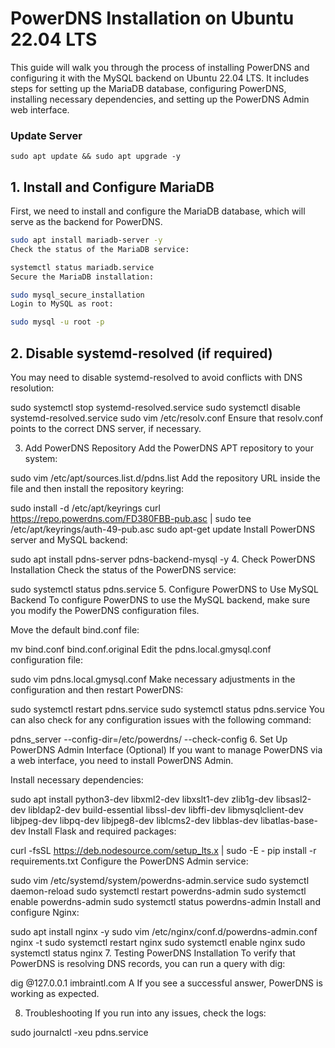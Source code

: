 # PowerDNS Installation on Ubuntu 22.04 LTS
This guide will walk you through the process of installing PowerDNS and configuring it with the MySQL backend on Ubuntu 22.04 LTS. It includes steps for setting up the MariaDB database, configuring PowerDNS, installing necessary dependencies, and setting up the PowerDNS Admin web interface.

### Update Server
```sudo apt update && sudo apt upgrade -y```

## 1. Install and Configure MariaDB
First, we need to install and configure the MariaDB database, which will serve as the backend for PowerDNS.


```bash
sudo apt install mariadb-server -y
Check the status of the MariaDB service:

systemctl status mariadb.service
Secure the MariaDB installation:

sudo mysql_secure_installation
Login to MySQL as root:

sudo mysql -u root -p
```
## 2. Disable systemd-resolved (if required)
You may need to disable systemd-resolved to avoid conflicts with DNS resolution:



sudo systemctl stop systemd-resolved.service
sudo systemctl disable systemd-resolved.service
sudo vim /etc/resolv.conf
Ensure that resolv.conf points to the correct DNS server, if necessary.

3. Add PowerDNS Repository
Add the PowerDNS APT repository to your system:



sudo vim /etc/apt/sources.list.d/pdns.list
Add the repository URL inside the file and then install the repository keyring:



sudo install -d /etc/apt/keyrings
curl https://repo.powerdns.com/FD380FBB-pub.asc | sudo tee /etc/apt/keyrings/auth-49-pub.asc
sudo apt-get update
Install PowerDNS server and MySQL backend:



sudo apt install pdns-server pdns-backend-mysql -y
4. Check PowerDNS Installation
Check the status of the PowerDNS service:



sudo systemctl status pdns.service
5. Configure PowerDNS to Use MySQL Backend
To configure PowerDNS to use the MySQL backend, make sure you modify the PowerDNS configuration files.

Move the default bind.conf file:


mv bind.conf bind.conf.original
Edit the pdns.local.gmysql.conf configuration file:


sudo vim pdns.local.gmysql.conf
Make necessary adjustments in the configuration and then restart PowerDNS:


sudo systemctl restart pdns.service
sudo systemctl status pdns.service
You can also check for any configuration issues with the following command:



pdns_server --config-dir=/etc/powerdns/ --check-config
6. Set Up PowerDNS Admin Interface (Optional)
If you want to manage PowerDNS via a web interface, you need to install PowerDNS Admin.

Install necessary dependencies:


sudo apt install python3-dev libxml2-dev libxslt1-dev zlib1g-dev libsasl2-dev libldap2-dev build-essential libssl-dev libffi-dev libmysqlclient-dev libjpeg-dev libpq-dev libjpeg8-dev liblcms2-dev libblas-dev libatlas-base-dev
Install Flask and required packages:


curl -fsSL https://deb.nodesource.com/setup_lts.x | sudo -E  -
pip install -r requirements.txt
Configure the PowerDNS Admin service:


sudo vim /etc/systemd/system/powerdns-admin.service
sudo systemctl daemon-reload
sudo systemctl restart powerdns-admin
sudo systemctl enable powerdns-admin
sudo systemctl status powerdns-admin
Install and configure Nginx:


sudo apt install nginx -y
sudo vim /etc/nginx/conf.d/powerdns-admin.conf
nginx -t
sudo systemctl restart nginx
sudo systemctl enable nginx
sudo systemctl status nginx
7. Testing PowerDNS Installation
To verify that PowerDNS is resolving DNS records, you can run a query with dig:



dig @127.0.0.1 imbraintl.com A
If you see a successful answer, PowerDNS is working as expected.

8. Troubleshooting
If you run into any issues, check the logs:



sudo journalctl -xeu pdns.service
